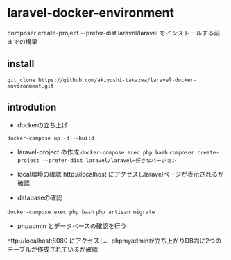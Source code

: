 # laravel-docker-environment
composer create-project --prefer-dist laravel/laravel をインストールする前までの構築


## install
``` git clone https://github.com/akiyoshi-takazwa/laravel-docker-environment.git ```

## introdution


- dockerの立ち上げ

``` docker-compose up -d --build ```

- laravel-project の作成
``` docker-compose exec php bash ```
``` composer create-project --prefer-dist laravel/laravel=好きなバージョン ```

- local環境の確認
http://localhost にアクセスしlaravelページが表示されるか確認

- databaseの確認

``` docker-compose exec php bash ```
``` php artisan migrate ```

- phpadmin とデータベースの確認を行う

http://localhost:8080 にアクセスし、phpmyadminが立ち上がりDB内に2つのテーブルが作成されているか確認
